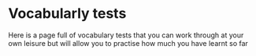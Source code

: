 <h1> Vocabularly tests </h1>
<p> Here is a page full of vocabulary tests that you can work through at your own leisure but will allow you to practise how much you have learnt so far </p>
